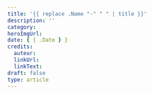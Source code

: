 ```yaml
---
title: '{{ replace .Name "-" " " | title }}'
description: ''
category:
heroImgUrl:
date: { { .Date } }
credits:
  auteur:
  linkUrl:
  linkText:
draft: false
type: article
---
```

